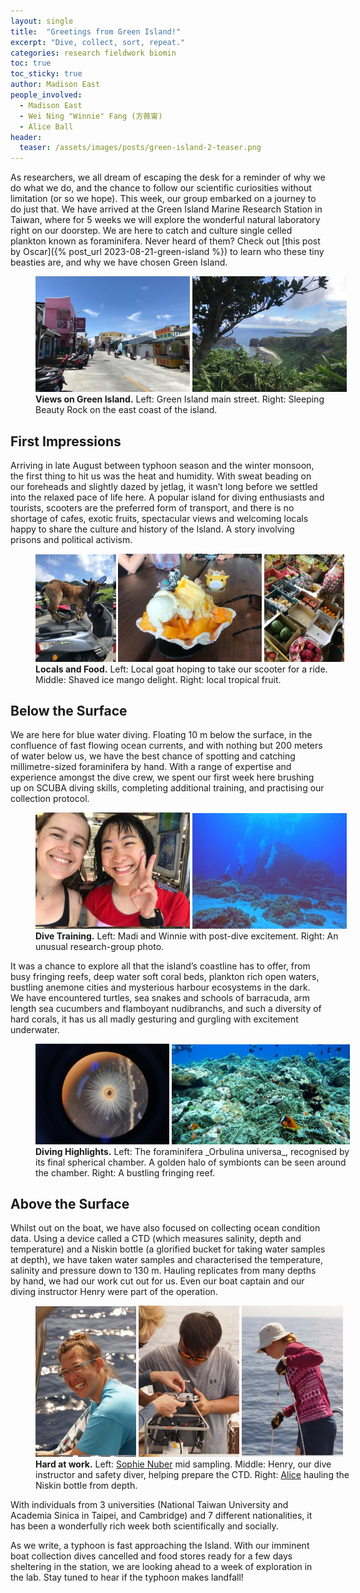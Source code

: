 ```yaml
---
layout: single
title:  "Greetings from Green Island!"
excerpt: "Dive, collect, sort, repeat."
categories: research fieldwork biomin
toc: true
toc_sticky: true
author: Madison East
people_involved:
  - Madison East
  - Wei Ning "Winnie" Fang (方薇甯)
  - Alice Ball
header:
  teaser: /assets/images/posts/green-island-2-teaser.png
---
```


As researchers, we all dream of escaping the desk for a reminder of why we do what we do, and the chance to follow our scientific curiosities without limitation (or so we hope). This week, our group embarked on a journey to do just that. We have arrived at the Green Island Marine Research Station in Taiwan, where for 5 weeks we will explore the wonderful natural laboratory right on our doorstep. We are here to catch and culture single celled plankton known as foraminifera. Never heard of them? Check out [this post by Oscar]({% post_url 2023-08-21-green-island %}) to learn who these tiny beasties are, and why we have chosen Green Island.

<figure style="width: 100%" class="align-center">
  <img src="/assets/images/posts/green-island-2-firstimpressions-1.jpg" alt="Madi and Winnie excited about diving." style="width:49%">
  <img src="/assets/images/posts/green-island-2-firstimpressions-2.jpg" alt="A group photo of divers underwater." style="width:49%">
  <figcaption>
  <strong> Views on Green Island.</strong> Left: Green Island main street. Right: Sleeping Beauty Rock on the east coast of the island.
  </figcaption>
</figure>

## First Impressions

Arriving in late August between typhoon season and the winter monsoon, the first thing to hit us was the heat and humidity. With sweat beading on our foreheads and slightly dazed by jetlag, it wasn’t long before we settled into the relaxed pace of life here. A popular island for diving enthusiasts and tourists, scooters are the preferred form of transport, and there is no shortage of cafes, exotic fruits, spectacular views and welcoming locals happy to share the culture and history of the Island. A story involving prisons and political activism.

<figure style="width: 100%" class="align-center">
  <img src="/assets/images/posts/green-island-2-firstimpressions-3.jpg" alt="Madi and Winnie excited about diving." style="width:25.5%">
  <img src="/assets/images/posts/green-island-2-firstimpressions-4.jpg" alt="A group photo of divers underwater." style="width:45.54%">
  <img src="/assets/images/posts/green-island-2-firstimpressions-5.jpg" alt="A group photo of divers underwater." style="width:25.5%">
  <figcaption>
  <strong> Locals and Food.</strong> Left: Local goat hoping to take our scooter for a ride. Middle: Shaved ice mango delight. Right: local tropical fruit.
  </figcaption>
</figure>

## Below the Surface

We are here for blue water diving. Floating 10 m below the surface, in the confluence of fast flowing ocean currents, and with nothing but 200 meters of water below us, we have the best chance of spotting and catching millimetre-sized foraminifera by hand. With a range of expertise and experience amongst the dive crew, we spent our first week here brushing up on SCUBA diving skills, completing additional training, and practising our collection protocol.

<figure style="width: 100%" class="align-center">
  <img src="/assets/images/posts/green-island-2-diving-1.jpg" alt="Madi and Winnie excited about diving." style="width:49%">
  <img src="/assets/images/posts/green-island-2-diving-2.jpg" alt="A group photo of divers underwater." style="width:49%">
  <figcaption>
  <strong>Dive Training.</strong> Left: Madi and Winnie with post-dive excitement. Right: An unusual research-group photo.
  </figcaption>
</figure>

It was a chance to explore all that the island’s coastline has to offer, from busy fringing reefs, deep water soft coral beds, plankton rich open waters, bustling anemone cities and mysterious harbour ecosystems in the dark. We have encountered turtles, sea snakes and schools of barracuda, arm length sea cucumbers and flamboyant nudibranchs, and such a diversity of hard corals, it has us all madly gesturing and gurgling with excitement underwater.

<figure style="width: 100%" class="align-center">
  <img src="/assets/images/posts/green-island-2-diving-3.jpg" alt="Madi and Winnie excited about diving." style="width:42.5%">
  <img src="/assets/images/posts/green-island-2-diving-4.jpg" alt="A group photo of divers underwater." style="width:56.5%">
  <figcaption>
  <strong>Diving Highlights.</strong>  Left: The foraminifera _Orbulina universa_, recognised by its final spherical chamber. A golden halo of symbionts can be seen around the chamber. Right: A bustling fringing reef.
  </figcaption>
</figure>

## Above the Surface

Whilst out on the boat, we have also focused on collecting ocean condition data. Using a device called a CTD (which measures salinity, depth and temperature) and a Niskin bottle (a glorified bucket for taking water samples at depth), we have taken water samples and characterised the temperature, salinity and pressure down to 130 m. Hauling replicates from many depths by hand, we had our work cut out for us. Even our boat captain and our diving instructor Henry were part of the operation.

<figure style="width: 100%" class="align-center">
  <img src="/assets/images/posts/green-island-2-boat-1.jpg" alt="Madi and Winnie excited about diving." style="width:32%">
  <img src="/assets/images/posts/green-island-2-boat-2.jpg" alt="A group photo of divers underwater." style="width:32%">
  <img src="/assets/images/posts/green-island-2-boat-3.jpg" alt="A group photo of divers underwater." style="width:32%">
  <figcaption>
  <strong> Hard at work.</strong> Left: <a href="http://eng.gl.ntu.edu.tw/index.php/about-us/faculty/visiting-research-fellows/item/456-sophie-nuber%E2%80%A8%E2%80%A8">Sophie Nuber</a> mid sampling. Middle: Henry, our dive instructor and safety diver, helping prepare the CTD. Right: <a href="{% link _people/2023-Alice-Ball.md %}">Alice</a> hauling the Niskin bottle from depth.
  </figcaption>
</figure>

With individuals from 3 universities (National Taiwan University and Academia Sinica in Taipei, and Cambridge) and 7 different nationalities, it has been a wonderfully rich week both scientifically and socially.

As we write, a typhoon is fast approaching the Island. With our imminent boat collection dives cancelled and food stores ready for a few days sheltering in the station, we are looking ahead to a week of exploration in the lab. Stay tuned to hear if the typhoon makes landfall!